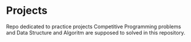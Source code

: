 # Projects
Repo dedicated to practice projects
Competitive Programming problems and Data Structure and Algoritm are supposed to solved in this repository.
